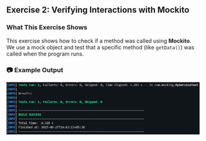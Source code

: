 ## Exercise 2: Verifying Interactions with Mockito

### What This Exercise Shows

This exercise shows how to check if a method was called using **Mockito**.
We use a mock object and test that a specific method (like `getData()`) was called when the program runs.

### 📷 Example Output

![Test Output](/Week_2/outputs/image_verify.png)
